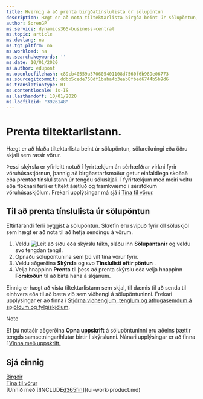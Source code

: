 ```yaml
---
title: Hvernig á að prenta birgðatínslulista úr sölupöntun
description: Hægt er að nota tiltektarlista birgða beint úr sölupöntun, sölu, reikningi og öðrum söluskjölum á útleið.
author: SorenGP
ms.service: dynamics365-business-central
ms.topic: article
ms.devlang: na
ms.tgt_pltfrm: na
ms.workload: na
ms.search.keywords: ''
ms.date: 10/01/2020
ms.author: edupont
ms.openlocfilehash: c89cb40559a570605401108d7560f6b989e06773
ms.sourcegitcommit: ddbb5cede750df1baba4b3eab8fbed6744b5b9d6
ms.translationtype: HT
ms.contentlocale: is-IS
ms.lasthandoff: 10/01/2020
ms.locfileid: "3926148"
---
```

# <a name="print-the-picking-list"></a>Prenta tiltektarlistann.
Hægt er að hlaða tiltektarlista beint úr sölupöntun, sölureikningi eða öðru skjali sem ræsir vörur.

Þessi skýrsla er yfirleitt notuð í fyrirtækjum án sérhæfðrar virkni fyrir vöruhúsastjórnun, þannig að birgðastarfsmaður getur einfaldlega skoðað eða prentað tínslulistann úr tengdu söluskjali. Í fyrirtækjum með meiri veltu eða flóknari ferli er tiltekt áætluð og framkvæmd í sérstökum vöruhúsaskjölum. Frekari upplýsingar má sjá í [Tína til vörur](warehouse-pick-items.md).

## <a name="to-print-a-picking-list-from-a-sales-order"></a>Til að prenta tínslulista úr sölupöntun  
Eftirfarandi ferli byggist á sölupöntun. Skrefin eru svipuð fyrir öll söluskjöl sem hægt er að nota til að hefja sendingu á vörum.

1. Veldu ![Leit að síðu eða skýrslu](media/ui-search/search_small.png "Leit að síðu eða skýrslu tákn") tákn, sláðu inn **Sölupantanir** og veldu svo tengdan tengil.  
2. Opnaðu sölupöntunina sem þú vilt tína vörur fyrir.  
3. Veldu aðgerðina **Skýrsla** og svo **Tínslulisti eftir pöntun** .  
4. Velja hnappinn **Prenta** til þess að prenta skýrslu eða velja hnappinn **Forskoðun** til að birta hana á skjánum.

Einnig er hægt að vista tiltektarlistann sem skjal, til dæmis til að senda til einhvers eða til að bæta við sem viðhengi á sölupöntuninni. Frekari upplýsingar er að finna í [Stjórna viðhengjum, tenglum og athugasemdum á spjöldum og fylgiskjölum](ui-how-add-link-to-record.md).

> [!NOTE]
> Ef þú notaðir aðgerðina **Opna uppskrift** á sölupöntuninni eru aðeins þættir tengds samsetningaríhlutar birtir í skýrslunni. Nánari upplýsingar er að finna í [Vinna með uppskrift.](inventory-how-work-BOMs.md)

## <a name="see-also"></a>Sjá einnig  
[Birgðir](inventory-manage-inventory.md)  
[Tína til vörur](warehouse-pick-items.md)  
[Unnið með [!INCLUDE[d365fin](includes/d365fin_md.md)]](ui-work-product.md)   

